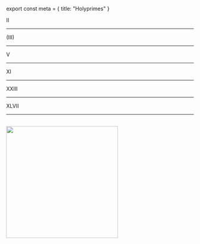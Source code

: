 export const meta = {
title: "Holyprimes"
}

<p className="prime">II</p>

---

<p className="prime">(III)</p>

---

<p className="prime" title="3+2">V</p>

---

<p className="prime" title="3²+2">XI</p>

---

<p className="prime" title="3³-2²">XXIII</p>

---

<p className="prime" title="3²+(3x2)+2³⁺²">XLVII</p>

---

<br /><img width="300px" height="auto" src="/image/00101.png" />
